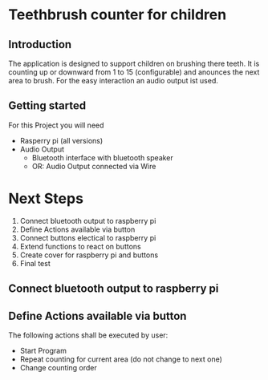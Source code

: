 # Teethbrush counter for children
## Introduction
The application is designed to support children on brushing there teeth. It is counting up or downward from 1 to 15 (configurable) and anounces the next area to brush.
For the easy interaction an audio output ist used.
## Getting started
For this Project you will need
- Rasperry pi (all versions)
- Audio Output 
    - Bluetooth interface with bluetooth speaker
    - OR: Audio Output connected via Wire

# Next Steps
1. Connect bluetooth output to raspberry pi
2. Define Actions available via button
3. Connect buttons electical to raspberry pi
4. Extend functions to react on buttons
5. Create cover for raspberry pi and buttons
6. Final test

## Connect bluetooth output to raspberry pi
## Define Actions available via button

The following actions shall be executed by user: 

- Start Program
- Repeat counting for current area (do not change to next one)
- Change counting order 